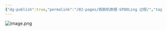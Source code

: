 ```yaml
---
{"dg-publish":true,"permalink":"/02-pages/假脱机原理-SPOOLing 过程/","tags":["personal/blog","os"]}
---
```


![image.png](https://yelanyanyu-img-bed.oss-cn-hangzhou.aliyuncs.com/img/blog/2024/08/20240809220418.png)
